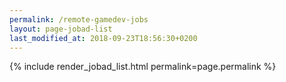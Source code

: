 ```yaml
---
permalink: /remote-gamedev-jobs
layout: page-jobad-list
last_modified_at: 2018-09-23T18:56:30+0200
---
```

{% include render_jobad_list.html permalink=page.permalink %}
